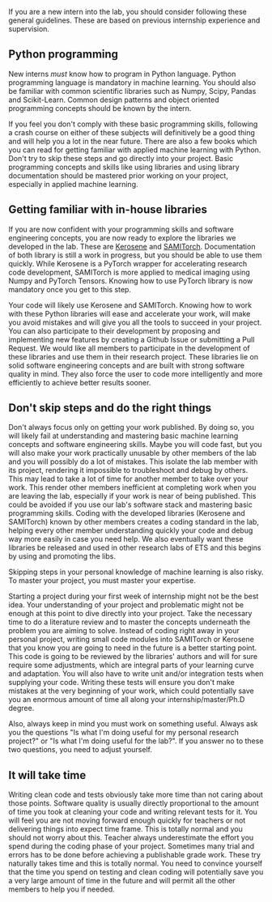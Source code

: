 If you are a new intern into the lab, you should consider following these general guidelines. These are based on 
previous internship experience and supervision.   


## Python programming

New interns *must* know how to program in Python language. Python programming language is mandatory in machine learning.
You should also be familiar with common scientific libraries such as Numpy, Scipy, Pandas and Scikit-Learn. Common
design patterns and object oriented programming concepts should be known by the intern.

If you feel you don't comply with these basic programming skills, following a crash course on either of these 
subjects will definitively be a good thing and will help you a lot in the near future. There are also a few books 
which you can read for getting familiar with applied machine learning with Python. Don't try to skip these steps 
and go directly into your project. Basic programming concepts and skills like using libraries and using library
documentation should be mastered prior working on your project, especially in applied machine learning.


## Getting familiar with in-house libraries

If you are now confident with your programming skills and software engineering concepts, you are now ready to explore
the libraries we developed in the lab. These are [Kerosene](https://github.com/banctilrobitaille/kerosene/tree/master/kerosene)
and [SAMITorch](https://github.com/sami-ets/SAMITorch). Documentation of both library is still a work in progress, but
you should be able to use them quickly. While Kerosene is a PyTorch wrapper for accelerating research code development,
SAMITorch is more applied to medical imaging using Numpy and PyTorch Tensors. Knowing how to use PyTorch library is 
now mandatory once you get to this step.

Your code will likely use Kerosene and SAMITorch. Knowing how to work with these Python libraries will ease and 
accelerate your work, will make you avoid mistakes and will give you all the tools to succeed in your project. You 
can also participate to their development by proposing and implementing new features by creating a Github Issue or 
submitting a Pull Request. We would like all members to participate in the development of these libraries and use them
in their research project. These libraries lie on solid software engineering concepts and are built with strong 
software quality in mind. They also force the user to code more intelligently and more efficiently to achieve better
results sooner.


## Don't skip steps and do the right things

Don't always focus only on getting your work published. By doing so, you will likely fail at 
understanding and mastering basic machine learning concepts and software engineering skills. Maybe you will code fast, 
but you will also make your work practically unusable by other members of the lab and you will possibly do a lot of mistakes. 
This isolate the lab member with its project, rendering it impossible to troubleshoot and debug by others. This may lead
to take a lot of time for another member to take over your work. This render other members inefficient at completing work
when you are leaving the lab, especially if your work is near of being published.
This could be avoided if you use our lab's software stack and mastering basic programming skills. 
Coding with the developed libraries (Kerosene and SAMITorch) known by other members creates a coding standard in the lab,
helping every other member understanding quickly your code and debug way more easily in case you 
need help. We also eventually want these libraries be released and used in other research labs of ETS and this begins
by using and promoting the libs.

Skipping steps in your personal knowledge of machine learning is also risky. To master your project, you must master
your expertise. 

Starting a project during your first week of internship might not be the best idea. Your understanding of your project
and problematic might not be enough at this point to dive directly into your project. Take the necessary time to do a
literature review and to master the concepts underneath the problem you are aiming to solve. Instead of coding right 
away in your personal project, writing small code modules into SAMITorch or Kerosene that you know you are going to need 
in the future is a better starting point. This code is going to be reviewed by the libraries' authors and will for sure 
require some adjustments, which are integral parts of your learning curve and adaptation. You will also have to write
unit and/or integration tests when supplying your code. Writing these tests will ensure you don't make mistakes at the
very beginning of your work, which could potentially save you an enormous amount of time all along your 
internship/master/Ph.D degree.

Also, always keep in mind you must work on something useful. Always ask you the questions "Is what I'm doing useful for
my personal research project?" or "Is what I'm doing useful for the lab?". If you answer no to these two questions, you
need to adjust yourself. 


## It will take time

Writing clean code and tests obviously take more time than not caring about those points. Software quality is usually 
directly proportional to the amount of time you took at cleaning your code and writing relevant tests for it. You will
feel you are not moving forward enough quickly for teachers or not delivering things into expect time frame. This is 
totally normal and you should not worry about this. Teacher always underestimate the effort you spend during the coding
phase of your project. Sometimes many trial and errors has to be done before achieving a publishable grade work. These 
try naturally takes time and this is totally normal. You need to convince yourself that the time you spend on testing
and clean coding will potentially save you a very large amount of time in the future and will permit all the other
members to help you if needed.
